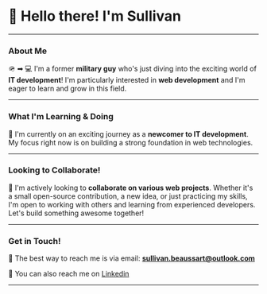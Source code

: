 # 👋 Hello there! I'm Sullivan 

---

### About Me

🪖 ➡ 💻 I'm a former **military guy** who's just diving into the exciting world of **IT development**! I'm particularly interested in **web development** and I'm eager to learn and grow in this field.

---

### What I'm Learning & Doing

🌱 I'm currently on an exciting journey as a **newcomer to IT development**. My focus right now is on building a strong foundation in web technologies.

---

### Looking to Collaborate!

🤝 I'm actively looking to **collaborate on various web projects**. Whether it's a small open-source contribution, a new idea, or just practicing my skills, I'm open to working with others and learning from experienced developers. Let's build something awesome together!

---

### Get in Touch!

📧 The best way to reach me is via email: **sullivan.beaussart@outlook.com**

🔗 You can also reach me on [Linkedin](https://www.linkedin.com/in/sullivan-b-33223629b/)

---
